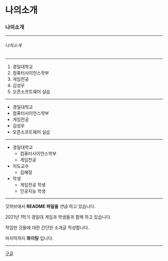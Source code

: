 # 나의소개

### 나의소개
***
###### 나의소개
---
1. 경일대학교
2. 컴퓨터사이언스학부
3. 게임전공
4. 김성우
5. 오픈소프트웨어 실습

***

+ 경일대학교
+ 컴퓨터사이언스학부
+ 게임전공
+ 김성우
+ 오픈소프트웨어 실습

---
* 경일대학교
	* 컴퓨터사이언스학부
	* 게임전공
* 지도교수
	* 김혜정
* 학생
	* 게임전공 학생
	* 인공지능 학생
---
  
깃허브에서 **README 파일을** *연습* 하고 있습니다.

2021년 1학기 경일대 게임과 학생들과 함께 하고 있습니다.

작업한 것들에 대한 간단한 소개글 작성합니다.

마지막까지 **화이팅** 입니다.
***

[구글](https://www.google.com/, "구글사이트를 연결합니다.")
